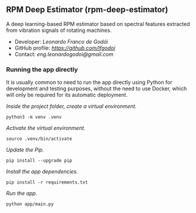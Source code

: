 ## RPM Deep Estimator (rpm-deep-estimator)

A deep learning-based RPM estimator based on spectral features extracted from vibration signals of rotating machines.

- Developer: _Leonardo Franco de Godói_
- GitHub profile: _https://github.com/lfgodoi_
- Contact: _eng.leonardogodoi@gmail.com_

### Running the app directly

It is usually common to need to run the app directly using Python for development and testing purposes, without the need to use Docker, which will only be required for its automatic deployment.

_Inside the project folder, create a virtual environment._

    python3 -m venv .venv

_Activate the virtual environment._

    source .venv/bin/activate

_Update the Pip._

    pip install --upgrade pip

_Install the app dependencies._

    pip install -r requirements.txt

_Run the app._

    python app/main.py
